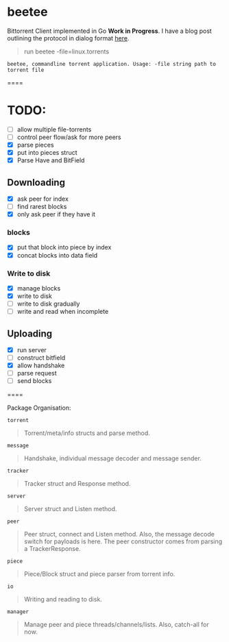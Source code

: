 # beetee

Bittorrent Client implemented in Go **Work in Progress**. I have a blog post outlining the protocol in dialog format [here](http://another.workingagenda.com/blog/post/d1alog/).

> run beetee -file=linux.torrents

`beetee, commandline torrent application. Usage:
  -file string
        path to torrent file`

====

# TODO:

- [ ] allow multiple file-torrents
- [ ] control peer flow/ask for more peers
- [x] parse pieces
- [x] put into pieces struct
- [x] Parse Have and BitField

## Downloading

- [x] ask peer for index
- [ ] find rarest blocks
- [x] only ask peer if they have it

### blocks

- [x] put that block into piece by index
- [x] concat blocks into data field

### Write to disk

- [x] manage blocks
- [x] write to disk
- [ ] write to disk gradually
- [ ] write and read when incomplete

## Uploading

- [x] run server
- [ ] construct bitfield
- [x] allow handshake
- [ ] parse request
- [ ] send blocks

====

Package Organisation:

`torrent`

> Torrent/meta/info structs and parse method.

`message`

> Handshake, individual message decoder and message sender.

`tracker`

> Tracker struct and Response method.

`server`

> Server struct and Listen method.

`peer`

> Peer struct, connect and Listen method. Also, the message decode switch for payloads is here. The peer constructor comes from parsing a TrackerResponse.

`piece`

> Piece/Block struct and piece parser from torrent info.

`io`

> Writing and reading to disk.

`manager`

> Manage peer and piece threads/channels/lists. Also, catch-all for now.
